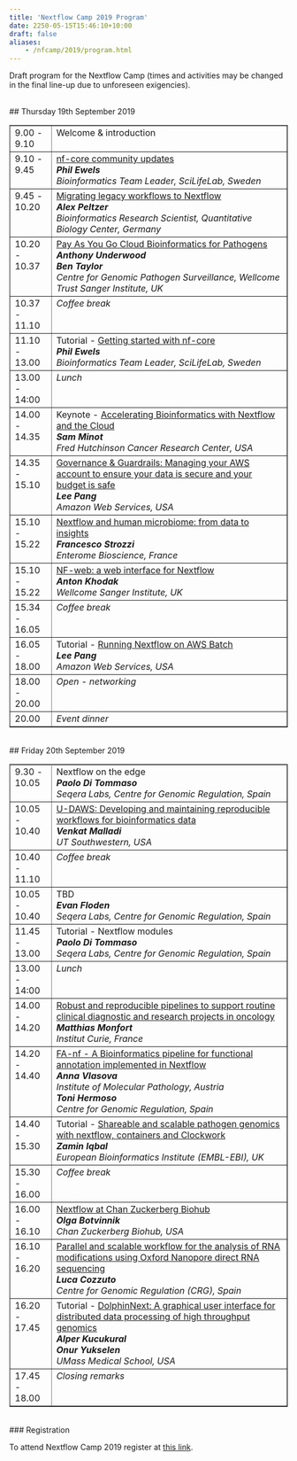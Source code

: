 ```yaml
---
title: 'Nextflow Camp 2019 Program'
date: 2250-05-15T15:46:10+10:00
draft: false
aliases:
    - /nfcamp/2019/program.html
--- 
```


Draft program for the Nextflow Camp (times and activities may be changed in the final line-up due to unforeseen exigencies). 

<br>
## Thursday 19th September 2019

<table border=1 cellpadding=9 >
  <colgroup>
    <col style='width: 15%'/>
    <col style='width: 85%' />
  </colgroup> 
<tr> 
<td valign='top'>9.00 - 9.10</td> 
<td valign='top'>Welcome & introduction<br>
    </td>
</tr> 

<tr> 
<td valign='top'>9.10 - 9.45</td> 
<td valign='top'><a href='/nfcamp/2019/phil.html'>nf-core community updates</a><br>
    <i><b>Phil Ewels</b><br>
    Bioinformatics Team Leader, SciLifeLab, Sweden</i></td>
</tr> 

<tr> 
<td valign='top'>9.45 - 10.20</td> 
<td valign='top'><a href='/nfcamp/2019/alex.html'>Migrating legacy workflows to Nextflow</a><br>
    <i><b>Alex Peltzer</b><br>
    Bioinformatics Research Scientist, Quantitative Biology Center, Germany</i></td>
</tr>

<tr> 
<td valign='top'>10.20 - 10.37</td> 
<td valign='top'><a href='/nfcamp/2019/anthony.html'>Pay As You Go Cloud Bioinformatics for Pathogens</a><br>
    <i><b>Anthony Underwood</b><br>
    <b>Ben Taylor</b><br>
    Centre for Genomic Pathogen Surveillance, Wellcome Trust Sanger Institute, UK</i></td>
</tr>

<tr> 
<td valign='top'>10.37 - 11.10</td> 
<td valign='top'>
    <i>Coffee break</i></td>
</tr>

<tr> 
<td valign='top'>11.10 - 13.00</td> 
<td valign='top'>Tutorial - <a href='/nfcamp/2019/phil2.html'>Getting started with nf-core</a><br>
    <i><b>Phil Ewels</b><br>
    Bioinformatics Team Leader, SciLifeLab, Sweden</i></td>
</tr>

<tr> 
<td valign='top'>13.00 - 14:00</td> 
<td valign='top'>
    <i>Lunch</i></td>
</tr>

<tr> 
<td valign='top'>14.00 - 14.35</td> 
<td valign='top'>Keynote - <a href='/nfcamp/2019/sam.html'>Accelerating Bioinformatics with Nextflow and the Cloud</a><br>
    <i><b>Sam Minot</b><br>
    Fred Hutchinson Cancer Research Center, USA</i></td>
</tr>

<tr> 
<td valign='top'>14.35 - 15.10</td> 
<td valign='top'><a href='/nfcamp/2019/lee.html'>Governance & Guardrails: Managing your AWS account to ensure your data is secure and your budget is safe</a><br>
    <i><b>Lee Pang</b><br>
    Amazon Web Services, USA</i></td>
</tr>

<tr> 
<td valign='top'>15.10 - 15.22</td> 
<td valign='top'><a href='/nfcamp/2019/francesco.html'>Nextflow and human microbiome: from data to insights</a><br>
    <i><b>Francesco Strozzi</b><br>
    Enterome Bioscience, France</i></td>
</tr>

<tr> 
<td valign='top'>15.10 - 15.22</td> 
<td valign='top'><a href='/nfcamp/2019/anton.html'>NF-web: a web interface for Nextflow</a><br>
    <i><b>Anton Khodak</b><br>
    Wellcome Sanger Institute, UK
</i></td>
</tr>

<tr> 
<td valign='top'>15.34 - 16.05</td> 
<td valign='top'>
    <i>Coffee break</i></td>
</tr>

<tr> 
<td valign='top'>16.05 - 18.00</td> 
<td valign='top'>Tutorial - <a href='/nfcamp/2019/lee2.html'>Running Nextflow on AWS Batch</a><br>
    <i><b>Lee Pang</b><br>
    Amazon Web Services, USA</i></td>
</tr>

<tr> 
<td valign='top'>18.00 - 20.00</td> 
<td valign='top'><i>Open - networking</i></td>
</tr>

<tr> 
<td valign='top'>20.00</td> 
<td valign='top'><i>Event dinner</i></td>
</tr>

</table>

<br>
## Friday 20th September 2019

<table border=1 cellpadding=9 >
  <colgroup>
    <col style='width: 15%'/>
    <col style='width: 85%' />
  </colgroup> 
<tr> 

<tr> 
<td valign='top'>9.30 - 10.05</td> 
<td valign='top'>Nextflow on the edge<br>
    <i><b>Paolo Di Tommaso</b><br>
    Seqera Labs, Centre for Genomic Regulation, Spain</i></td>
</tr> 

<tr> 
<td valign='top'>10.05 - 10.40</td> 
<td valign='top'><a href='/nfcamp/2019/venkat.html'>U-DAWS: Developing and maintaining reproducible workflows for bioinformatics data</a><br>
    <i><b>Venkat Malladi</b><br>
    UT Southwestern, USA</i></td>
</tr> 

<tr> 
<td valign='top'>10.40 - 11.10</td> 
<td valign='top'>
    <i>Coffee break</i></td>
</tr>

<tr> 
<td valign='top'>10.05 - 10.40</td> 
<td valign='top'>TBD<br>
    <i><b>Evan Floden</b><br>
    Seqera Labs, Centre for Genomic Regulation, Spain</i></td>
</tr> 

<tr> 
<td valign='top'>11.45 - 13.00</td> 
<td valign='top'>Tutorial - Nextflow modules<br>
    <i><b>Paolo Di Tommaso</b><br>
    Seqera Labs, Centre for Genomic Regulation, Spain</i></td>
</tr> 

<tr> 
<td valign='top'>13.00 - 14:00</td> 
<td valign='top'>
    <i>Lunch</i></td>
</tr>


<tr> 
<td valign='top'>14.00 - 14.20</td> 
<td valign='top'><a href='/nfcamp/2019/matthias.html'>Robust and reproducible pipelines to support routine clinical diagnostic and research projects in oncology</a><br>
    <i><b>Matthias Monfort</b><br>
    Institut Curie, France</i></td>
</tr> 

<tr> 
<td valign='top'>14.20 - 14.40</td> 
<td valign='top'><a href='/nfcamp/2019/anna.html'>FA-nf - A Bioinformatics pipeline for functional annotation implemented in Nextflow</a><br>
    <i>
    <b>Anna Vlasova</b><br>
    Institute of Molecular Pathology, Austria<br>
    <b> Toni Hermoso</b><br>
    Centre for Genomic Regulation, Spain    
    </i></td>
</tr> 

<tr> 
<td valign='top'>14.40 - 15.30</td> 
<td valign='top'>Tutorial - <a href='/nfcamp/2019/zamin.html'>Shareable and scalable pathogen genomics with nextflow, containers and Clockwork</a><br>
    <i><b>Zamin Iqbal</b><br>
    European Bioinformatics Institute (EMBL-EBI), UK</i></td>
</tr> 

<tr> 
<td valign='top'>15.30 - 16.00 </td> 
<td valign='top'>
    <i>Coffee break</i></td>
</tr>


<tr> 
<td valign='top'>16.00 - 16.10</td> 
<td valign='top'><a href='/nfcamp/2019/olga.html'>Nextflow at Chan Zuckerberg Biohub</a><br>
    <i><b>Olga Botvinnik</b><br>
    Chan Zuckerberg Biohub, USA</i></td>
</tr>

<tr> 
<td valign='top'>16.10 - 16.20</td> 
<td valign='top'><a href='/nfcamp/2019/luca.html'>Parallel and scalable workflow for the analysis of RNA modifications using Oxford Nanopore direct RNA sequencing</a><br>
    <i><b>Luca Cozzuto</b><br>
    Centre for Genomic Regulation (CRG), Spain</i></td>
</tr>

<tr> 
<td valign='top'>16.20 - 17.45</td> 
<td valign='top'>Tutorial - <a href='/nfcamp/2019/alper.html'>DolphinNext: A graphical user interface for distributed data processing of high throughput genomics</a><br>
    <i><b>Alper Kucukural</b><br>
    <b>Onur Yukselen</b><br>
    UMass Medical School, USA</i></td>
</tr> 

<tr> 
<td valign='top'>17.45 - 18.00</td> 
<td valign='top'>
    <i>Closing remarks</i></td>
</tr>

</table>


<br>
### Registration 

To attend Nextflow Camp 2019 register at [this link](https://www.crg.eu/en/event/coursescrg-nextflow-2019).